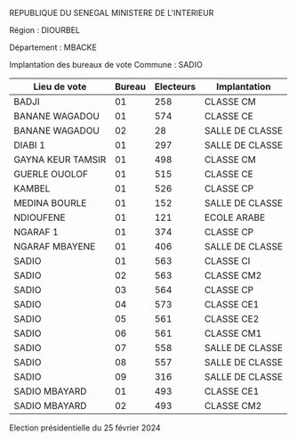 REPUBLIQUE DU SENEGAL MINISTERE DE L'INTERIEUR

Région : DIOURBEL

Département : MBACKE

Implantation des bureaux de vote Commune : SADIO

| Lieu de vote | Bureau | Electeurs | Implantation |
| - | - | - | - |
| BADJI | 01 | 258 | CLASSE CM |
| BANANE WAGADOU | 01 | 574 | CLASSE CE |
| BANANE WAGADOU | 02 | 28 | SALLE DE CLASSE |
| DIABI 1 | 01 | 297 | SALLE DE CLASSE |
| GAYNA KEUR TAMSIR | 01 | 498 | CLASSE CM |
| GUERLE OUOLOF | 01 | 515 | CLASSE CE |
| KAMBEL | 01 | 526 | CLASSE CP |
| MEDINA BOURLE | 01 | 152 | SALLE DE CLASSE |
| NDIOUFENE | 01 | 121 | ECOLE ARABE |
| NGARAF 1 | 01 | 374 | CLASSE CP |
| NGARAF MBAYENE | 01 | 406 | SALLE DE CLASSE |
| SADIO | 01 | 563 | CLASSE CI |
| SADIO | 02 | 563 | CLASSE CM2 |
| SADIO | 03 | 564 | CLASSE CP |
| SADIO | 04 | 573 | CLASSE CE1 |
| SADIO | 05 | 561 | CLASSE CE2 |
| SADIO | 06 | 561 | CLASSE CM1 |
| SADIO | 07 | 558 | SALLE DE CLASSE |
| SADIO | 08 | 557 | SALLE DE CLASSE |
| SADIO | 09 | 316 | SALLE DE CLASSE |
| SADIO MBAYARD | 01 | 493 | CLASSE CE1 |
| SADIO MBAYARD | 02 | 493 | CLASSE CM2 |

<!-- PageNumber="13/34" -->

Election présidentielle du 25 février 2024

